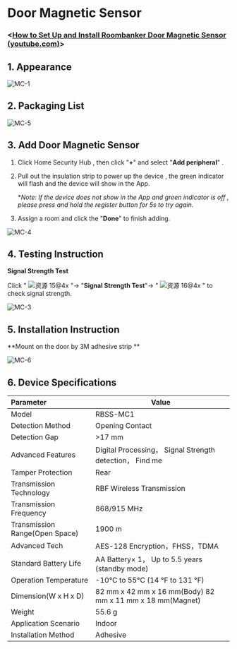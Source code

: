 #  Door Magnetic Sensor

### <[How to Set Up and Install Roombanker Door Magnetic Sensor (youtube.com)](https://www.youtube.com/watch?v=w-tesKhvFhk)>

## 1. Appearance

![MC-1](https://dusunprj.oss-us-west-1.aliyuncs.com/MC-1.png)

## 2. Packaging List

![MC-5](https://dusunprj.oss-us-west-1.aliyuncs.com/MC-5.png)

## 3. Add Door Magnetic Sensor

1. Click Home Security Hub , then click "**+**"  and select "**Add peripheral**" .

2. Pull out the insulation strip to power up the device , the green indicator will flash and the device will show in the App.

   **Note: If the device does not show in the App and green indicator is off , please press and hold the register button for 5s to try again.*

3. Assign a room  and click the "**Done**" to finish adding.

![MC-4](https://dusunprj.oss-us-west-1.aliyuncs.com/MC-4.png)

## 4. Testing Instruction

**Signal Strength Test**

Click  " ![资源 15@4x](https://dusunprj.oss-us-west-1.aliyuncs.com/%E8%B5%84%E6%BA%90%2015@4x.png) "→ "**Signal Strength Test**"→  " ![资源 16@4x](https://dusunprj.oss-us-west-1.aliyuncs.com/%E8%B5%84%E6%BA%90%2016@4x.png) "  to check signal strength.

![MC-3](https://dusunprj.oss-us-west-1.aliyuncs.com/MC-3.png)

## 5. Installation Instruction

**Mount on the door by 3M adhesive strip **

![MC-6](https://dusunprj.oss-us-west-1.aliyuncs.com/MC-6.png)

## 6. Device Specifications

| Parameter                      | Value                                                        |
| :----------------------------- | ------------------------------------------------------------ |
| Model                          | RBSS-MC1                                                     |
| Detection Method               | Opening Contact                                              |
| Detection Gap                  | >17 mm                                                       |
| Advanced Features              | Digital Processing， Signal Strength detection， Find me     |
| Tamper Protection              | Rear                                                         |
| Transmission Technology        | RBF Wireless Transmission                                    |
| Transmission Frequency         | 868/915 MHz                                                  |
| Transmission Range(Open Space) | 1900 m                                                       |
| Advanced Tech                  | AES-128 Encryption，FHSS，TDMA                               |
| Standard Battery Life          | AA Battery× 1， Up to 5.5 years (standby mode)               |
| Operation Temperature          | -10°C to 55°C (14 °F to 131 °F)                              |
| Dimension(W x H x D)           | 82 mm x 42 mm x 16 mm(Body)         82 mm x 11 mm x 18 mm(Magnet) |
| Weight                         | 55.6 g                                                       |
| Application Scenario           | Indoor                                                       |
| Installation Method            | Adhesive                                                     |


